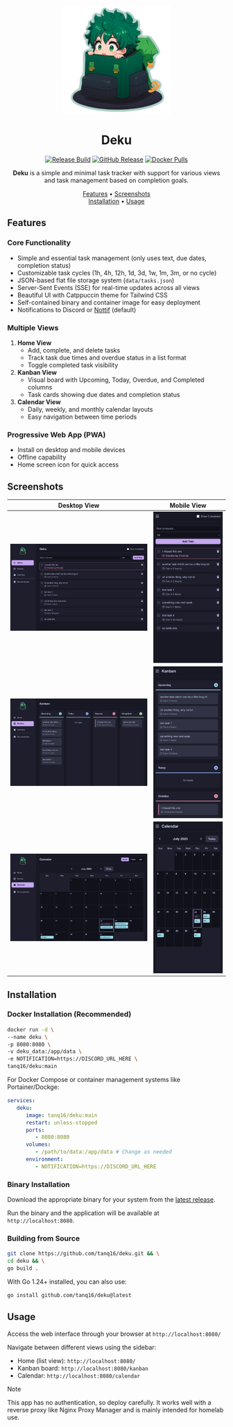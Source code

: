 <div align="center">
<img src=".github/assets/logo.png" width="250" /><br><h1>Deku</h1>

<a href="https://github.com/tanq16/deku/actions/workflows/release.yaml"><img src="https://github.com/tanq16/deku/actions/workflows/release.yaml/badge.svg" alt="Release Build"></a>&nbsp;<a href="https://github.com/Tanq16/deku/releases"><img alt="GitHub Release" src="https://img.shields.io/github/v/release/tanq16/deku"></a>&nbsp;<a href="https://hub.docker.com/r/tanq16/deku"><img alt="Docker Pulls" src="https://img.shields.io/docker/pulls/tanq16/deku"></a>
</div>

<p align="center">
<b>Deku</b> is a simple and minimal task tracker with support for various views and task management based on completion goals.
</p>

<p align="center">
<a href="#features">Features</a>&nbsp;&bull;&nbsp;<a href="#screenshots">Screenshots</a><br><a href="#installation">Installation</a>&nbsp;&bull;&nbsp;<a href="#usage">Usage</a>
</p>

## Features

### Core Functionality
- Simple and essential task management (only uses text, due dates, completion status)
- Customizable task cycles (1h, 4h, 12h, 1d, 3d, 1w, 1m, 3m, or no cycle)
- JSON-based flat file storage system (`data/tasks.json`)
- Server-Sent Events (SSE) for real-time updates across all views
- Beautiful UI with Catppuccin theme for Tailwind CSS
- Self-contained binary and container image for easy deployment
- Notifications to Discord or [Nottif](https://github.com/tanq16/nottif) (default)

### Multiple Views
1. **Home View**
   - Add, complete, and delete tasks
   - Track task due times and overdue status in a list format
   - Toggle completed task visibility
2. **Kanban View**
   - Visual board with Upcoming, Today, Overdue, and Completed columns
   - Task cards showing due dates and completion status
3. **Calendar View**
   - Daily, weekly, and monthly calendar layouts
   - Easy navigation between time periods

### Progressive Web App (PWA)
- Install on desktop and mobile devices
- Offline capability
- Home screen icon for quick access

## Screenshots

| Desktop View | Mobile View |
| --- | --- |
| ![Desktop](.github/assets/dh.png) | ![Mobile](.github/assets/mh.png) |
| ![Desktop](.github/assets/dk.png) | ![Mobile](.github/assets/mk.png) |
| ![Desktop](.github/assets/dc.png) | ![Mobile](.github/assets/mc.png) |

## Installation

### Docker Installation (Recommended)

```bash
docker run -d \
--name deku \
-p 8080:8080 \
-v deku_data:/app/data \
-e NOTIFICATION=https://DISCORD_URL_HERE \
tanq16/deku:main
```

For Docker Compose or container management systems like Portainer/Dockge:

```yaml
services:
   deku:
      image: tanq16/deku:main
      restart: unless-stopped
      ports:
         - 8080:8080
      volumes:
         - /path/to/data:/app/data # Change as needed
      environment:
         - NOTIFICATION=https://DISCORD_URL_HERE
```

### Binary Installation

Download the appropriate binary for your system from the [latest release](https://github.com/tanq16/deku/releases/latest).

Run the binary and the application will be available at `http://localhost:8080`.

### Building from Source

```bash
git clone https://github.com/tanq16/deku.git && \
cd deku && \
go build .
```

With Go 1.24+ installed, you can also use:

```bash
go install github.com/tanq16/deku@latest
```

## Usage

Access the web interface through your browser at `http://localhost:8080/`

Navigate between different views using the sidebar:
- Home (list view): `http://localhost:8080/`
- Kanban board: `http://localhost:8080/kanban`
- Calendar: `http://localhost:8080/calendar`

> [!NOTE]
> This app has no authentication, so deploy carefully. It works well with a reverse proxy like Nginx Proxy Manager and is mainly intended for homelab use.
